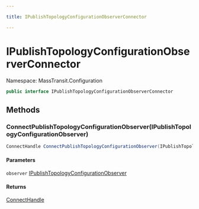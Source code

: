 ```yaml
---

title: IPublishTopologyConfigurationObserverConnector

---
```


# IPublishTopologyConfigurationObserverConnector

Namespace: MassTransit.Configuration

```csharp
public interface IPublishTopologyConfigurationObserverConnector
```

## Methods

### **ConnectPublishTopologyConfigurationObserver(IPublishTopologyConfigurationObserver)**

```csharp
ConnectHandle ConnectPublishTopologyConfigurationObserver(IPublishTopologyConfigurationObserver observer)
```

#### Parameters

`observer` [IPublishTopologyConfigurationObserver](../masstransit-configuration/ipublishtopologyconfigurationobserver)<br/>

#### Returns

[ConnectHandle](../masstransit/connecthandle)<br/>
